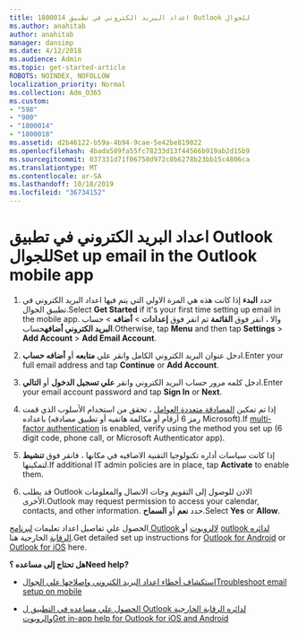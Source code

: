 ```yaml
---
title: 1800014 اعداد البريد الكتروني في تطبيق Outlook للجوال
ms.author: anahitab
author: anahitab
manager: dansimp
ms.date: 4/12/2018
ms.audience: Admin
ms.topic: get-started-article
ROBOTS: NOINDEX, NOFOLLOW
localization_priority: Normal
ms.collection: Adm_O365
ms.custom:
- "598"
- "900"
- "1800014"
- "1800018"
ms.assetid: d2b46122-b59a-4b94-9cae-5e42be819022
ms.openlocfilehash: 4bada589fa55fc78233d13f44566b919ab2d15b9
ms.sourcegitcommit: 037331d71f06750d972c0b6278b23bb15c4806ca
ms.translationtype: MT
ms.contentlocale: ar-SA
ms.lasthandoff: 10/18/2019
ms.locfileid: "36734152"
---
```

# <a name="set-up-email-in-the-outlook-mobile-app"></a><span data-ttu-id="76233-102">اعداد البريد الكتروني في تطبيق Outlook للجوال</span><span class="sxs-lookup"><span data-stu-id="76233-102">Set up email in the Outlook mobile app</span></span>

1. <span data-ttu-id="76233-103">حدد **البدء** إذا كانت هذه هي المرة الاولي التي يتم فيها اعداد البريد الكتروني في تطبيق الجوال.</span><span class="sxs-lookup"><span data-stu-id="76233-103">Select **Get Started** if it's your first time setting up email in the mobile app.</span></span> <span data-ttu-id="76233-104">والا ، انقر فوق **القائمة** ثم انقر فوق **إعدادات** \> **أضافه** \> حساب **البريد الكتروني أضافه**حساب.</span><span class="sxs-lookup"><span data-stu-id="76233-104">Otherwise, tap **Menu** and then tap **Settings** \> **Add Account** \> **Add Email Account**.</span></span>

2. <span data-ttu-id="76233-105">ادخل عنوان البريد الكتروني الكامل وانقر علي **متابعه** أو **أضافه حساب**.</span><span class="sxs-lookup"><span data-stu-id="76233-105">Enter your full email address and tap **Continue** or **Add Account**.</span></span>

3. <span data-ttu-id="76233-106">ادخل كلمه مرور حساب البريد الكتروني وانقر **علي تسجيل الدخول** أو **التالي**.</span><span class="sxs-lookup"><span data-stu-id="76233-106">Enter your email account password and tap **Sign In** or **Next**.</span></span>

4. <span data-ttu-id="76233-107">إذا تم تمكين [المصادقة متعددة العوامل](https://docs.microsoft.com/office365/admin/security-and-compliance/set-up-multi-factor-authentication) ، تحقق من استخدام الأسلوب الذي قمت باعداده (رمز 6 أرقام أو مكالمة هاتفيه أو تطبيق مصادقه Microsoft).</span><span class="sxs-lookup"><span data-stu-id="76233-107">If [multi-factor authentication](https://docs.microsoft.com/office365/admin/security-and-compliance/set-up-multi-factor-authentication) is enabled, verify using the method you set up (6 digit code, phone call, or Microsoft Authenticator app).</span></span>

5. <span data-ttu-id="76233-108">إذا كانت سياسات أداره تكنولوجيا التقنية الاضافيه في مكانها ، فانقر فوق **تنشيط** لتمكينها.</span><span class="sxs-lookup"><span data-stu-id="76233-108">If additional IT admin policies are in place, tap **Activate** to enable them.</span></span>

6. <span data-ttu-id="76233-109">قد يطلب Outlook الاذن للوصول إلى التقويم وجات الاتصال والمعلومات الأخرى.</span><span class="sxs-lookup"><span data-stu-id="76233-109">Outlook may request permission to access your calendar, contacts, and other information.</span></span> <span data-ttu-id="76233-110">حدد **نعم** أو **السماح**.</span><span class="sxs-lookup"><span data-stu-id="76233-110">Select **Yes** or **Allow**.</span></span>

<span data-ttu-id="76233-111">الحصول علي تفاصيل اعداد تعليمات [لبرنامج Outlook لالروبوت](https://support.office.com/article/886db551-8dfa-4fd5-b835-f8e532091872.aspx) أو [outlook لدائره الرقابة](https://support.office.com/article/b2de2161-cc1d-49ef-9ef9-81acd1c8e234.aspx) الخارجية هنا.</span><span class="sxs-lookup"><span data-stu-id="76233-111">Get detailed set up instructions for [Outlook for Android](https://support.office.com/article/886db551-8dfa-4fd5-b835-f8e532091872.aspx) or [Outlook for iOS](https://support.office.com/article/b2de2161-cc1d-49ef-9ef9-81acd1c8e234.aspx) here.</span></span>
  
 <span data-ttu-id="76233-112">**هل تحتاج إلى مساعده ؟**</span><span class="sxs-lookup"><span data-stu-id="76233-112">**Need help?**</span></span>
  
- [<span data-ttu-id="76233-113">استكشاف أخطاء اعداد البريد الكتروني وإصلاحها علي الجوال</span><span class="sxs-lookup"><span data-stu-id="76233-113">Troubleshoot email setup on mobile</span></span>](https://support.office.com/article/a264ef01-9c88-48fb-9285-7017e4f31f02.aspx)

- [<span data-ttu-id="76233-114">الحصول علي مساعده في التطبيق ل Outlook لدائره الرقابة الخارجية والروبوت</span><span class="sxs-lookup"><span data-stu-id="76233-114">Get in-app help for Outlook for iOS and Android</span></span>](https://support.office.com/article/218a22d1-9fa5-4889-b689-de1c63493243.aspx#ID0EAABAAA=Contact_Support)
